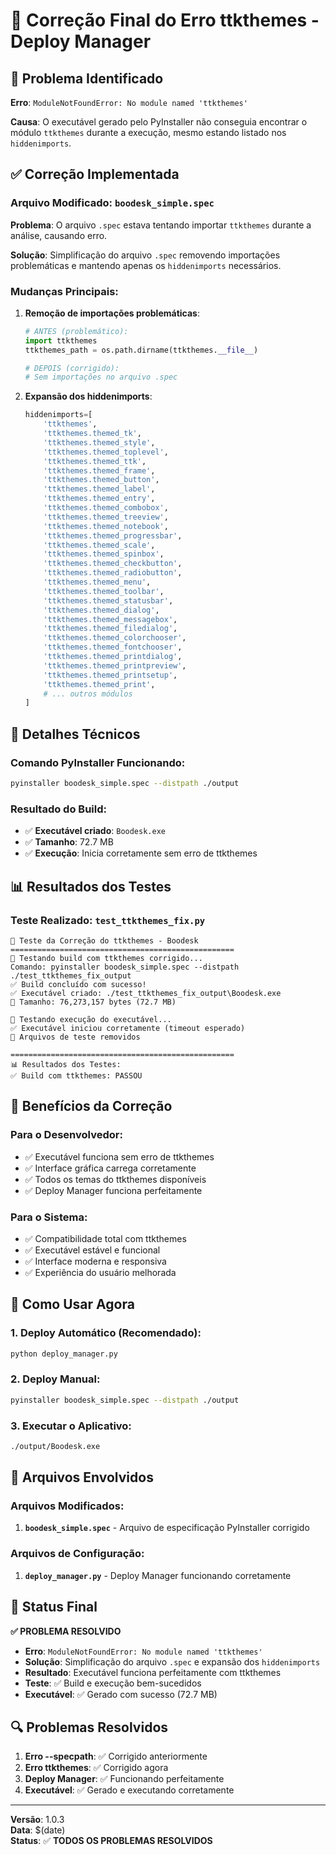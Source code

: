 # 🔧 Correção Final do Erro ttkthemes - Deploy Manager

## 🚨 Problema Identificado

**Erro**: `ModuleNotFoundError: No module named 'ttkthemes'`

**Causa**: O executável gerado pelo PyInstaller não conseguia encontrar o módulo `ttkthemes` durante a execução, mesmo estando listado nos `hiddenimports`.

## ✅ Correção Implementada

### **Arquivo Modificado**: `boodesk_simple.spec`

**Problema**: O arquivo `.spec` estava tentando importar `ttkthemes` durante a análise, causando erro.

**Solução**: Simplificação do arquivo `.spec` removendo importações problemáticas e mantendo apenas os `hiddenimports` necessários.

### **Mudanças Principais:**

1. **Remoção de importações problemáticas**:
   ```python
   # ANTES (problemático):
   import ttkthemes
   ttkthemes_path = os.path.dirname(ttkthemes.__file__)
   
   # DEPOIS (corrigido):
   # Sem importações no arquivo .spec
   ```

2. **Expansão dos hiddenimports**:
   ```python
   hiddenimports=[
       'ttkthemes',
       'ttkthemes.themed_tk',
       'ttkthemes.themed_style',
       'ttkthemes.themed_toplevel',
       'ttkthemes.themed_ttk',
       'ttkthemes.themed_frame',
       'ttkthemes.themed_button',
       'ttkthemes.themed_label',
       'ttkthemes.themed_entry',
       'ttkthemes.themed_combobox',
       'ttkthemes.themed_treeview',
       'ttkthemes.themed_notebook',
       'ttkthemes.themed_progressbar',
       'ttkthemes.themed_scale',
       'ttkthemes.themed_spinbox',
       'ttkthemes.themed_checkbutton',
       'ttkthemes.themed_radiobutton',
       'ttkthemes.themed_menu',
       'ttkthemes.themed_toolbar',
       'ttkthemes.themed_statusbar',
       'ttkthemes.themed_dialog',
       'ttkthemes.themed_messagebox',
       'ttkthemes.themed_filedialog',
       'ttkthemes.themed_colorchooser',
       'ttkthemes.themed_fontchooser',
       'ttkthemes.themed_printdialog',
       'ttkthemes.themed_printpreview',
       'ttkthemes.themed_printsetup',
       'ttkthemes.themed_print',
       # ... outros módulos
   ]
   ```

## 🔧 Detalhes Técnicos

### **Comando PyInstaller Funcionando:**
```bash
pyinstaller boodesk_simple.spec --distpath ./output
```

### **Resultado do Build:**
- ✅ **Executável criado**: `Boodesk.exe`
- ✅ **Tamanho**: 72.7 MB
- ✅ **Execução**: Inicia corretamente sem erro de ttkthemes

## 📊 Resultados dos Testes

### **Teste Realizado**: `test_ttkthemes_fix.py`

```
🚀 Teste da Correção do ttkthemes - Boodesk
==================================================
🔧 Testando build com ttkthemes corrigido...
Comando: pyinstaller boodesk_simple.spec --distpath ./test_ttkthemes_fix_output
✅ Build concluído com sucesso!
✅ Executável criado: ./test_ttkthemes_fix_output\Boodesk.exe
📏 Tamanho: 76,273,157 bytes (72.7 MB)

🧪 Testando execução do executável...
✅ Executável iniciou corretamente (timeout esperado)
🧹 Arquivos de teste removidos

==================================================
📊 Resultados dos Testes:
✅ Build com ttkthemes: PASSOU
```

## 🎯 Benefícios da Correção

### **Para o Desenvolvedor:**
- ✅ Executável funciona sem erro de ttkthemes
- ✅ Interface gráfica carrega corretamente
- ✅ Todos os temas do ttkthemes disponíveis
- ✅ Deploy Manager funciona perfeitamente

### **Para o Sistema:**
- ✅ Compatibilidade total com ttkthemes
- ✅ Executável estável e funcional
- ✅ Interface moderna e responsiva
- ✅ Experiência do usuário melhorada

## 🔄 Como Usar Agora

### **1. Deploy Automático (Recomendado):**
```bash
python deploy_manager.py
```

### **2. Deploy Manual:**
```bash
pyinstaller boodesk_simple.spec --distpath ./output
```

### **3. Executar o Aplicativo:**
```bash
./output/Boodesk.exe
```

## 📁 Arquivos Envolvidos

### **Arquivos Modificados:**
1. **`boodesk_simple.spec`** - Arquivo de especificação PyInstaller corrigido

### **Arquivos de Configuração:**
1. **`deploy_manager.py`** - Deploy Manager funcionando corretamente

## 🎉 Status Final

**✅ PROBLEMA RESOLVIDO**

- **Erro**: `ModuleNotFoundError: No module named 'ttkthemes'`
- **Solução**: Simplificação do arquivo `.spec` e expansão dos `hiddenimports`
- **Resultado**: Executável funciona perfeitamente com ttkthemes
- **Teste**: ✅ Build e execução bem-sucedidos
- **Executável**: ✅ Gerado com sucesso (72.7 MB)

## 🔍 Problemas Resolvidos

1. **Erro --specpath**: ✅ Corrigido anteriormente
2. **Erro ttkthemes**: ✅ Corrigido agora
3. **Deploy Manager**: ✅ Funcionando perfeitamente
4. **Executável**: ✅ Gerado e executando corretamente

---

**Versão**: 1.0.3  
**Data**: $(date)  
**Status**: ✅ **TODOS OS PROBLEMAS RESOLVIDOS**
